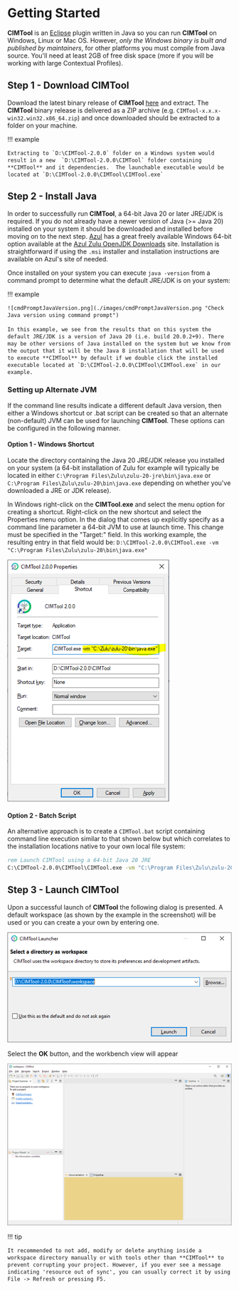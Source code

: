 # Getting Started
**CIMTool** is an [Eclipse](https://www.eclipse.org/) plugin written in Java so you can run **CIMTool** on Windows, Linux or Mac OS. However, *only the Windows binary is built and published by maintainers*, for other platforms you must compile from Java source. You'll need at least 2GB of free disk space (more if you will be working with large Contextual Profiles).

## Step 1 - Download CIMTool
Download the latest binary release of **CIMTool** [here](https://github.com/cimug-org/CIMTool/releases) and extract. The **CIMTool** binary release is delivered as a ZIP archive (e.g. `CIMTool-x.x.x-win32.win32.x86_64.zip`) and once downloaded should be extracted to a folder on your machine. 

!!! example

    Extracting to `D:\CIMTool-2.0.0` folder on a Windows system would result in a new  `D:\CIMTool-2.0.0\CIMTool` folder containing **CIMTool** and it dependencies.  The launchable executable would be located at `D:\CIMTool-2.0.0\CIMTool\CIMTool.exe`

## Step 2 - Install Java
In order to successfully run **CIMTool**, a 64-bit Java 20 or later JRE/JDK is required. If you do not already have a newer version of Java (>= Java 20) installed on your system it should be downloaded and installed before moving on to the next step. [Azul](https://www.azul.com) has a great freely available Windows 64-bit option available at the [Azul Zulu OpenJDK Downloads](https://www.azul.com/downloads/?package=jdk#zulu) site. Installation is straightforward if using the ```.msi``` installer and installation instructions are available on Azul's site of needed.

Once installed on your system you can execute `java -version` from a command prompt to determine what the default JRE/JDK is on your system:

!!! example

    ![cmdPromptJavaVersion.png](./images/cmdPromptJavaVersion.png "Check Java version using command prompt")

    In this example, we see from the results that on this system the default JRE/JDK is a version of Java 20 (i.e. build 20.0.2+9). There may be other versions of Java installed on the system but we know from the output that it will be the Java 8 installation that will be used to execute **CIMTool** by default if we double click the installed executable located at `D:\CIMTool-2.0.0\CIMTool\CIMTool.exe` in our example.

### Setting up Alternate JVM
If the command line results indicate a different default Java version, then either a Windows shortcut or .bat script can be created so that an alternate (non-default) JVM can be used for launching **CIMTool**. These options can be configured in the following manner.

#### Option 1 - Windows Shortcut
Locate the directory containing the Java 20 JRE/JDK release you installed on your system (a 64-bit installation of Zulu for example will typically be located in either `C:\Program Files\Zulu\zulu-20-jre\bin\java.exe` or `C:\Program Files\Zulu\zulu-20\bin\java.exe` depending on whether you've downloaded a JRE or JDK release).

In Windows right-click on the **CIMTool.exe** and select the menu option for creating a shortcut. Right-click on the new shortcut and select the Properties menu option. In the dialog that comes up explicitly specify as a command line parameter a 64-bit JVM to use at launch time.  This change must be specified in the "Target:" field.  In this working example, the resulting entry in that field would be:  `D:\CIMTool-2.0.0\CIMTool.exe -vm "C:\Program Files\Zulu\zulu-20\bin\java.exe"`

![CIMToolShortcutForAltJava.png](./images/CIMToolShortcutForAltJava.png "Eclipse Shortcut for specifying alternate Java version")

#### Option 2 - Batch Script
An alternative approach is to create a `CIMTool.bat` script containing command line execution similar to that shown below but which correlates to the installation locations native to your own local file system:

```bat
rem Launch CIMTool using a 64-bit Java 20 JRE
C:\CIMTool-2.0.0\CIMTool\CIMTool.exe -vm "C:\Program Files\Zulu\zulu-20\bin\java.exe"
```

## Step 3 - Launch CIMTool
Upon a successful launch of **CIMTool** the following dialog is presented. A default workspace (as shown by the example in the screenshot) will be used or you can create a your own by entering one.

![WorkspaceLauncher.png](./images/WorkspaceLauncher.png "CIMTool Workspace Launcher")

Select the **OK** button, and the workbench view will appear

![CIMToolWorkbench.png](./images/CIMToolWorkbench.png "CIMTool Workbench")

!!! tip

    It recommended to not add, modify or delete anything inside a workspace directory manually or with tools other than **CIMTool** to prevent corrupting your project. However, if you ever see a message indicating 'resource out of sync', you can usually correct it by using File -> Refresh or pressing F5.